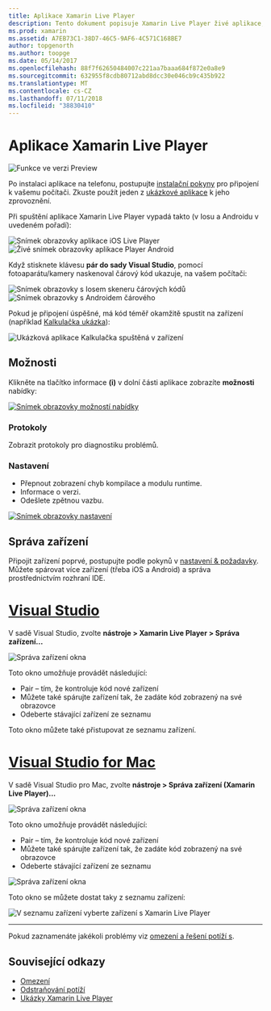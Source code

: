 ```yaml
---
title: Aplikace Xamarin Live Player
description: Tento dokument popisuje Xamarin Live Player živé aplikace, která umožňuje zobrazit náhled změn kódu na zařízení. Popisuje nastavení, ukázky, protokoly, nastavení správy zařízení a další.
ms.prod: xamarin
ms.assetid: A7EB73C1-38D7-46C5-9AF6-4C571C168BE7
author: topgenorth
ms.author: toopge
ms.date: 05/14/2017
ms.openlocfilehash: 88f7f62650484007c221aa7baaa684f872e0a8e9
ms.sourcegitcommit: 632955f8cdb80712abd8dcc30e046cb9c435b922
ms.translationtype: MT
ms.contentlocale: cs-CZ
ms.lasthandoff: 07/11/2018
ms.locfileid: "38830410"
---
```

# <a name="xamarin-live-player-app"></a>Aplikace Xamarin Live Player

![Funkce ve verzi Preview](~/media/shared/preview.png)

Po instalaci aplikace na telefonu, postupujte [instalační pokyny](~/tools/live-player/install.md) pro připojení k vašemu počítači. Zkuste použít jeden z [ukázkové aplikace](~/tools/live-player/samples.md) k jeho zprovoznění.

Při spuštění aplikace Xamarin Live Player vypadá takto (v Iosu a Androidu v uvedeném pořadí):

![Snímek obrazovky aplikace iOS Live Player](player-images/app-iphone-sml.png) ![Živé snímek obrazovky aplikace Player Android](player-images/app-android-sml.png)

Když stisknete klávesu **pár do sady Visual Studio**, pomocí fotoaparátu/kamery naskenoval čárový kód ukazuje, na vašem počítači:

![Snímek obrazovky s Iosem skeneru čárových kódů](player-images/scan-iphone-sml.png) ![Snímek obrazovky s Androidem čárového](player-images/scan-android-sml.png)

Pokud je připojení úspěšné, má kód téměř okamžitě spustit na zařízení (například [Kalkulačka ukázka](https://developer.xamarin.com/samples/mobile/LivePlayer/BasicCalculator)):

![Ukázková aplikace Kalkulačka spuštěná v zařízení](player-images/basic-calculator-iphone-sml.png)

## <a name="options"></a>Možnosti

Klikněte na tlačítko informace **(i)** v dolní části aplikace zobrazíte **možnosti** nabídky:

[![Snímek obrazovky možností nabídky](player-images/options-sml.png)](player-images/options.png#lightbox)

### <a name="logs"></a>Protokoly

Zobrazit protokoly pro diagnostiku problémů.

### <a name="settings"></a>Nastavení

- Přepnout zobrazení chyb kompilace a modulu runtime.
- Informace o verzi.
- Odešlete zpětnou vazbu.

[![Snímek obrazovky nastavení](player-images/settings-sml.png)](player-images/settings.png#lightbox)

## <a name="managing-devices"></a>Správa zařízení

Připojit zařízení poprvé, postupujte podle pokynů v [nastavení & požadavky](~/tools/live-player/install.md). Můžete spárovat více zařízení (třeba iOS a Android) a správa prostřednictvím rozhraní IDE.

# <a name="visual-studiotabwindows"></a>[Visual Studio](#tab/windows)

V sadě Visual Studio, zvolte **nástroje > Xamarin Live Player > Správa zařízení...**

![Správa zařízení okna](player-images/manage-tools-menu-vs.png)

Toto okno umožňuje provádět následující:

- Pair – tím, že kontroluje kód nové zařízení
- Můžete také spárujte zařízení tak, že zadáte kód zobrazený na své obrazovce
- Odeberte stávající zařízení ze seznamu

Toto okno můžete také přistupovat ze seznamu zařízení.

# <a name="visual-studio-for-mactabmacos"></a>[Visual Studio for Mac](#tab/macos)

V sadě Visual Studio pro Mac, zvolte **nástroje > Správa zařízení (Xamarin Live Player)...**

![Správa zařízení okna](player-images/manage-tools-menu.png)

Toto okno umožňuje provádět následující:

- Pair – tím, že kontroluje kód nové zařízení
- Můžete také spárujte zařízení tak, že zadáte kód zobrazený na své obrazovce
- Odeberte stávající zařízení ze seznamu

![Správa zařízení okna](player-images/manage.png)

Toto okno se můžete dostat taky z seznamu zařízení:

![V seznamu zařízení vyberte zařízení s Xamarin Live Player](player-images/manage-device-menu.png)

-----

Pokud zaznamenáte jakékoli problémy viz [omezení a řešení potíží s](~/tools/live-player/troubleshooting.md).

## <a name="related-links"></a>Související odkazy

- [Omezení](~/tools/live-player/limitations.md)
- [Odstraňování potíží](~/tools/live-player/troubleshooting.md)
- [Ukázky Xamarin Live Player](samples.md)
